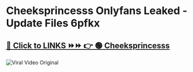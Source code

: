 
 # Cheeksprincesss Onlyfans Leaked - Update Files 6pfkx

## <h2><a href="https://clipsfans.com/Cheeksprincesss&ref=git">🔗 Click to LINKS ⏩⏩ 👉 🟢 Cheeksprincesss </a></h2>

<a href="https://clipsfans.com/Cheeksprincesss&ref=git" rel="nofollow" data-target="animated-image.originalLink"><img src="https://i.ibb.co.com/xMMVF88/686577567.gif" alt="Viral Video Original" style="max-width: 100%; display: inline-block;" data-target="animated-image.originalImage"></a>

